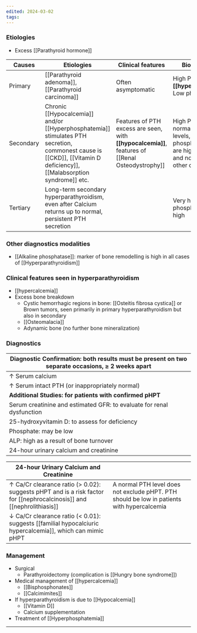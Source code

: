 ```yaml
---
edited: 2024-03-02
tags:
---
```

### Etiologies
- Excess [[Parathyroid hormone]] 

| Causes    | Etiologies                                                                                                                                                                | Clinical features                                                                                | Biochemical                                                                                              | Treatment                                                               |
| --------- | ------------------------------------------------------------------------------------------------------------------------------------------------------------------------- | ------------------------------------------------------------------------------------------------ | -------------------------------------------------------------------------------------------------------- | ----------------------------------------------------------------------- |
| Primary   | [[Parathyroid adenoma]], [[Parathyroid carcinoma]]                                                                                                                        | Often asymptomatic                                                                               | High PTH, **[[hypercalcemia]],** Low phosphate                                                           | Surgery                                                                 |
| Secondary | Chronic [[Hypocalcemia]] and/or [[Hyperphosphatemia]] stimulates PTH secretion, <br>commonest cause is [[CKD]], [[Vitamin D deficiency]], [[Malabsorption syndrome]] etc. | Features of PTH excess are seen, with **[[hypocalcemia]]**, features of [[Renal Osteodystrophy]] | High PTH, low or normal Calcium levels, but phosphate levels are high in CKD, and normal in other causes | Treat underlying cause of [[Hypocalcemia]] mainly medically (see below) |
| Tertiary  | Long-term secondary hyperparathyroidism, even after Calcium returns up to normal, persistent PTH secretion                                                                |                                                                                                  | Very high PTH, Ca, phosphate also high                                                                   | Surgery                                                                 |
### Other diagnostics modalities
- [[Alkaline phosphatase]]: marker of bone remodelling is high in all cases of [[Hyperparathyroidism]] 
### Clinical features seen in hyperparathyroidism
- [[hypercalcemia]]
- Excess bone breakdown 
	- Cystic hemorrhagic regions in bone: [[Osteitis fibrosa cystica]] or Brown tumors, seen primarily in primary hyperparathyroidism but also in secondary 
	- [[Osteomalacia]]
	- Adynamic bone (no further bone mineralization)
### Diagnostics
| Diagnostic Confirmation: both results must be present on two separate occasions, ≥ 2 weeks apart |
| ------------------------------------------------------------------------------------------------ |
| ↑ Serum calcium                                                                                  |
| ↑ Serum intact PTH (or inappropriately normal)                                                   |
| **Additional Studies: for patients with confirmed pHPT**                                         |
| Serum creatinine and estimated GFR: to evaluate for renal dysfunction                            |
| 25-hydroxyvitamin D: to assess for deficiency                                                    |
| Phosphate: may be low                                                                            |
| ALP: high as a result of bone turnover                                                           |
| 24-hour urinary calcium and creatinine                                                           |

| 24-hour Urinary Calcium and Creatinine                                                                                |                                                                                            |
| --------------------------------------------------------------------------------------------------------------------- | ------------------------------------------------------------------------------------------ |
| ↑ Ca/Cr clearance ratio (> 0.02): suggests pHPT and is a risk factor for [[nephrocalcinosis]] and [[nephrolithiasis]] | A normal PTH level does not exclude pHPT. PTH should be low in patients with hypercalcemia |
| ↓ Ca/Cr clearance ratio (< 0.01): suggests [[familial hypocalciuric hypercalcemia]], which can mimic pHPT             |                                                                                            |

### Management 
- Surgical
	- Parathyroidectomy (complication is [[Hungry bone syndrome]])
- Medical management of [[hypercalcemia]] 
	- [[Bisphosphonates]]
	- [[Calcimimites]]
- If hyperparathyroidism is due to [[Hypocalcemia]]
	- [[Vitamin D]] 
	- Calcium supplementation
- Treatment of [[Hyperphosphatemia]] 


---
